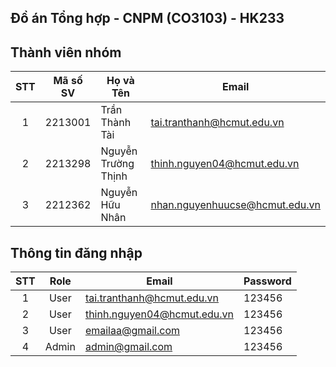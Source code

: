## Đồ án Tổng hợp - CNPM (CO3103) - HK233

## Thành viên nhóm

| STT | Mã số SV | Họ và Tên          | Email                          |
|:---:|:-------:|---------------------|--------------------------------|
| 1   | 2213001 | Trần Thành Tài      | tai.tranthanh@hcmut.edu.vn     |
| 2   | 2213298 | Nguyễn Trường Thịnh | thinh.nguyen04@hcmut.edu.vn    |
| 3   | 2212362 | Nguyễn Hữu Nhân     | nhan.nguyenhuucse@hcmut.edu.vn |

## Thông tin đăng nhập

| STT | Role  | Email                       | Password  |
|:---:|:-----:|-----------------------------|-----------|
| 1   | User  | tai.tranthanh@hcmut.edu.vn  | 123456    |
| 2   | User  | thinh.nguyen04@hcmut.edu.vn | 123456    |
| 3   | User  | emailaa@gmail.com           | 123456    |
| 4   | Admin | admin@gmail.com           | 123456    |
